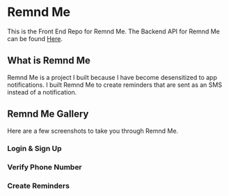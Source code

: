 # Remnd Me

This is the Front End Repo for Remnd Me. The Backend API for Remnd Me can be found [Here](https://github.com/bardie1/remnd-me-api).

## What is Remnd Me

Remnd Me is a project I built because I have become desensitized to app notifications. I built Remnd Me to create reminders that are sent as an SMS instead of a notification.

## Remnd Me Gallery

Here are a few screenshots to take you through Remnd Me.

### Login & Sign Up


### Verify Phone Number


### Create Reminders
